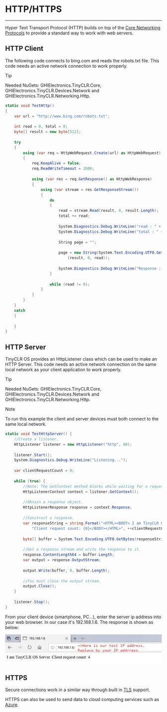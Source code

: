# HTTP/HTTPS
---
Hyper Text Transport Protocol (HTTP) builds on top of the [Core Networking Protocols](networking-core.md) to provide a standard way to work with web servers.

## HTTP Client
The following code connects to bing.com and reads the robots.txt file. This code needs an active network connection to work properly.

>[!TIP]
>Needed NuGets: GHIElectronics.TinyCLR.Core, GHIElectronics.TinyCLR.Devices.Network and GHIElectronics.TinyCLR.Networking.Http.

```cs
static void TestHttp()
{
    var url = "http://www.bing.com/robots.txt";

    int read = 0, total = 0;
    byte[] result = new byte[512];

    try
    {
        using (var req = HttpWebRequest.Create(url) as HttpWebRequest)
        {
            req.KeepAlive = false;                    
            req.ReadWriteTimeout = 2000;

            using (var res = req.GetResponse() as HttpWebResponse)
            {
                using (var stream = res.GetResponseStream())
                {
                    do
                    {
                        read = stream.Read(result, 0, result.Length);
                        total += read;

                        System.Diagnostics.Debug.WriteLine("read : " + read);
                        System.Diagnostics.Debug.WriteLine("total : " + total);

                        String page = "";

                        page = new String(System.Text.Encoding.UTF8.GetChars
                            (result, 0, read));

                        System.Diagnostics.Debug.WriteLine("Response : " + page);
                    }

                    while (read != 0);
                }
            }
        }  
    }
    catch
    {
                
    }
}

```

## HTTP Server

TinyCLR OS provides an HttpListener class which can be used to make an HTTP Server. This code needs an active network connection on the same local network as your client application to work properly.

>[!TIP]
>Needed NuGets: GHIElectronics.TinyCLR.Core, GHIElectronics.TinyCLR.Devices.Network and GHIElectronics.TinyCLR.Networking.Http.

> [!Note]
> To run this example the client and server devices must both connect to the same local network.

```cs
static void TestHttpServer() {
    //Create a listener.
    HttpListener listener = new HttpListener("http", 80);

    listener.Start();
    System.Diagnostics.Debug.WriteLine("Listening...");

    var clientRequestCount = 0;

    while (true) {
        //Note: The GetContext method blocks while waiting for a request.
        HttpListenerContext context = listener.GetContext();

        //Obtain a response object.
        HttpListenerResponse response = context.Response;

        //Construct a response.                
        var responseString = string.Format("<HTML><BODY> I am TinyCLR OS Server. " +
            "Client request count: {0}</BODY></HTML>", ++clientRequestCount);                
        
        byte[] buffer = System.Text.Encoding.UTF8.GetBytes(responseString);

        //Get a response stream and write the response to it.
        response.ContentLength64 = buffer.Length;
        var output = response.OutputStream;

        output.Write(buffer, 0, buffer.Length);

        //You must close the output stream.
        output.Close();
    }

    listener.Stop();
}
```

From your client device (smartphone, PC...), enter the server ip address into your web browser. In our case it's 192.168.1.6. The response is shown as below:

![Server response](images/http-server.png)

## HTTPS

Secure connections work in a similar way through built in [TLS](tls.md) support.

HTTPS can also be used to send data to cloud computing services such as [Azure](azure.md).
